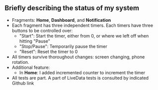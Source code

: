 
## Briefly describing the status of my system
- Fragments: **Home**, **Dashboard**, and **Notification**
- Each fragment has three independent timers. Each timers have three buttons to be controlled over:
    + "Start": Start the timer, either from 0, or where we left off when hitting "Pause"
    + "Stop/Pause": Temporarily pause the timer
    + "Reset": Reset the timer to 0
- All timers survive thoroughout changes: screen changing, phone rotation.
- Additional feature: 
    + In **Home**: I added incremented counter to increment the timer 
- All tests are part. A part of LiveData tests is consulted by indicated Github link



